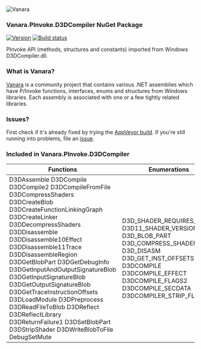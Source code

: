 ﻿![Vanara](https://raw.githubusercontent.com/dahall/Vanara/master/docs/icons/VanaraHeading.png)
### **Vanara.PInvoke.D3DCompiler NuGet Package**
[![Version](https://img.shields.io/nuget/v/Vanara.PInvoke.D3DCompiler?label=NuGet&style=flat-square)](https://github.com/dahall/Vanara/releases)
[![Build status](https://img.shields.io/appveyor/build/dahall/vanara?label=AppVeyor%20build&style=flat-square)](https://ci.appveyor.com/project/dahall/vanara)

PInvoke API (methods, structures and constants) imported from Windows D3DCompiler.dll.

### **What is Vanara?**

[Vanara](https://github.com/dahall/Vanara) is a community project that contains various .NET assemblies which have P/Invoke functions, interfaces, enums and structures from Windows libraries. Each assembly is associated with one or a few tightly related libraries.

### **Issues?**

First check if it's already fixed by trying the [AppVeyor build](https://ci.appveyor.com/nuget/vanara-prerelease).
If you're still running into problems, file an [issue](https://github.com/dahall/Vanara/issues).

### **Included in Vanara.PInvoke.D3DCompiler**

Functions | Enumerations | Structures | Interfaces
--- | --- | --- | ---
D3DAssemble D3DCompile D3DCompile2 D3DCompileFromFile D3DCompressShaders D3DCreateBlob D3DCreateFunctionLinkingGraph D3DCreateLinker D3DDecompressShaders D3DDisassemble D3DDisassemble10Effect D3DDisassemble11Trace D3DDisassembleRegion D3DGetBlobPart D3DGetDebugInfo D3DGetInputAndOutputSignatureBlob D3DGetInputSignatureBlob D3DGetOutputSignatureBlob D3DGetTraceInstructionOffsets D3DLoadModule D3DPreprocess D3DReadFileToBlob D3DReflect D3DReflectLibrary D3DReturnFailure1 D3DSetBlobPart D3DStripShader D3DWriteBlobToFile DebugSetMute  | D3D_SHADER_REQUIRES_FLAGS D3D11_SHADER_VERSION_TYPE D3D_BLOB_PART D3D_COMPRESS_SHADER D3D_DISASM D3D_GET_INST_OFFSETS D3DCOMPILE D3DCOMPILE_EFFECT D3DCOMPILE_FLAGS2 D3DCOMPILE_SECDATA D3DCOMPILER_STRIP_FLAGS                    | D3D11_FUNCTION_DESC D3D11_LIBRARY_DESC D3D11_PARAMETER_DESC D3D11_SHADER_BUFFER_DESC D3D11_SHADER_DESC D3D11_SHADER_INPUT_BIND_DESC D3D11_SHADER_TYPE_DESC D3D11_SHADER_VARIABLE_DESC D3D11_SIGNATURE_PARAMETER_DESC D3D_SHADER_DATA                     | ID3D11FunctionLinkingGraph ID3D11FunctionParameterReflection ID3D11FunctionReflection ID3D11LibraryReflection ID3D11Linker ID3D11LinkingNode ID3D11Module ID3D11ModuleInstance ID3D11ShaderReflection ID3D11ShaderReflectionConstantBuffer ID3D11ShaderReflectionType ID3D11ShaderReflectionVariable                  
